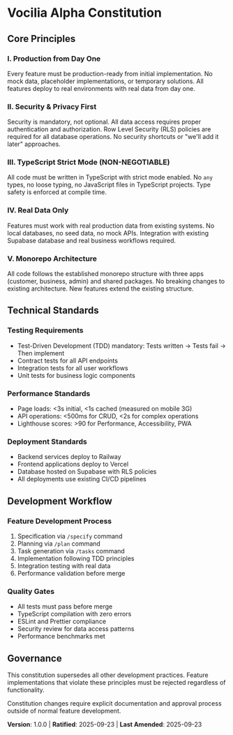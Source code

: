 # Vocilia Alpha Constitution

## Core Principles

### I. Production from Day One
Every feature must be production-ready from initial implementation. No mock data, placeholder implementations, or temporary solutions. All features deploy to real environments with real data from day one.

### II. Security & Privacy First
Security is mandatory, not optional. All data access requires proper authentication and authorization. Row Level Security (RLS) policies are required for all database operations. No security shortcuts or "we'll add it later" approaches.

### III. TypeScript Strict Mode (NON-NEGOTIABLE)
All code must be written in TypeScript with strict mode enabled. No `any` types, no loose typing, no JavaScript files in TypeScript projects. Type safety is enforced at compile time.

### IV. Real Data Only
Features must work with real production data from existing systems. No local databases, no seed data, no mock APIs. Integration with existing Supabase database and real business workflows required.

### V. Monorepo Architecture
All code follows the established monorepo structure with three apps (customer, business, admin) and shared packages. No breaking changes to existing architecture. New features extend the existing structure.

## Technical Standards

### Testing Requirements
- Test-Driven Development (TDD) mandatory: Tests written → Tests fail → Then implement
- Contract tests for all API endpoints
- Integration tests for all user workflows
- Unit tests for business logic components

### Performance Standards
- Page loads: <3s initial, <1s cached (measured on mobile 3G)
- API operations: <500ms for CRUD, <2s for complex operations
- Lighthouse scores: >90 for Performance, Accessibility, PWA

### Deployment Standards
- Backend services deploy to Railway
- Frontend applications deploy to Vercel
- Database hosted on Supabase with RLS policies
- All deployments use existing CI/CD pipelines

## Development Workflow

### Feature Development Process
1. Specification via `/specify` command
2. Planning via `/plan` command  
3. Task generation via `/tasks` command
4. Implementation following TDD principles
5. Integration testing with real data
6. Performance validation before merge

### Quality Gates
- All tests must pass before merge
- TypeScript compilation with zero errors
- ESLint and Prettier compliance
- Security review for data access patterns
- Performance benchmarks met

## Governance

This constitution supersedes all other development practices. Feature implementations that violate these principles must be rejected regardless of functionality. 

Constitution changes require explicit documentation and approval process outside of normal feature development.

**Version**: 1.0.0 | **Ratified**: 2025-09-23 | **Last Amended**: 2025-09-23